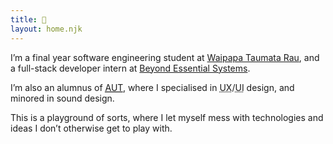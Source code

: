 ```yaml
---
title: 👋
layout: home.njk
---
```


I’m a final year software engineering student at [Waipapa Taumata Rau](https://www.auckland.ac.nz 'University of Auckland'), and a full-stack developer intern at [Beyond Essential Systems](https://bes.au).

I’m also an alumnus of [<abbr title="Auckland University of Technology">AUT</abbr>](https://www.aut.ac.nz), where I specialised in <abbr title="user experience">UX</abbr>/<abbr title="user interface">UI</abbr> design, and minored in sound design.

This is a playground of sorts, where I let myself mess with technologies and ideas I don’t otherwise get to play with.
